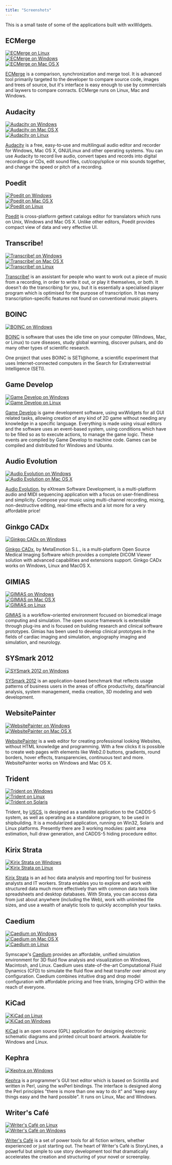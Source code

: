 ```yaml
---
title: "Screenshots"
---
```


This is a small taste of some of the applications built with wxWidgets.

## ECMerge

<div class="row thumbnails">
  <div class="col-xs-6 col-sm-3">
    <a data-fancybox-group="ecmerge" href="ecmerge-linux.png"
      title="ECMerge on Linux" class="fancybox">
      <img src="ecmerge-linux-thumb.png" class="img-thumbnail" alt="ECMerge on Linux">
    </a>
  </div>
  <div class="col-xs-6 col-sm-3">
    <a data-fancybox-group="ecmerge" href="ecmerge-msw.png"
      title="ECMerge on Windows" class="fancybox">
      <img src="ecmerge-msw-thumb.png" class="img-thumbnail" alt="ECMerge on Windows">
    </a>
  </div>
  <div class="col-xs-6 col-sm-3">
    <a data-fancybox-group="ecmerge" href="ecmerge-mac.png"
      title="ECMerge on Mac OS X" class="fancybox">
      <img src="ecmerge-mac-thumb.png" class="img-thumbnail" alt="ECMerge on Mac OS X">
    </a>
  </div>
</div>

[ECMerge][ecmerge] is a comparison, synchronization and merge tool. It is
advanced tool primarily targeted to the developer to compare source code,
images and trees of source, but it's interface is easy enough to use by
commercials and laywers to compare conracts. ECMerge runs on Linux, Mac and
Windows.

[ecmerge]: http://www.elliecomputing.com/

## Audacity

<div class="row thumbnails">
  <div class="col-xs-6 col-sm-3">
    <a data-fancybox-group="audacity" href="audacity-msw.png"
      title="Audacity on Windows" class="fancybox">
      <img src="audacity-msw-thumb.jpg" class="img-thumbnail" alt="Audacity on Windows">
    </a>
  </div>
  <div class="col-xs-6 col-sm-3">
    <a data-fancybox-group="audacity" href="audacity-mac.png"
      title="Audacity on Mac OS X" class="fancybox">
      <img src="audacity-mac-thumb.jpg" class="img-thumbnail" alt="Audacity on Mac OS X">
    </a>
  </div>
  <div class="col-xs-6 col-sm-3">
    <a data-fancybox-group="audacity" href="audacity-linux.png"
      title="Audacity on Linux" class="fancybox">
      <img src="audacity-linux-thumb.jpg" class="img-thumbnail" alt="Audacity on Linux">
    </a>
  </div>
</div>

[Audacity][audacity] is a free, easy-to-use and multilingual audio editor and
recorder for Windows, Mac OS X, GNU/Linux and other operating systems. You can
use Audacity to record live audio, convert tapes and records into digital
recordings or CDs, edit sound files, cut/copy/splice or mix sounds together,
and change the speed or pitch of a recording.

[audacity]: http://audacity.sourceforge.net/


## Poedit

<div class="row thumbnails">
  <div class="col-xs-6 col-sm-3">
    <a data-fancybox-group="poedit" href="poedit-msw.png"
      title="Poedit on Windows" class="fancybox">
      <img src="poedit-msw-thumb.jpg" class="img-thumbnail" alt="Poedit on Windows">
    </a>
  </div>
  <div class="col-xs-6 col-sm-3">
    <a data-fancybox-group="poedit" href="poedit-mac.png"
      title="Poedit on Mac OS X" class="fancybox">
      <img src="poedit-mac-thumb.jpg" class="img-thumbnail" alt="Poedit on Mac OS X">
    </a>
  </div>
  <div class="col-xs-6 col-sm-3">
    <a data-fancybox-group="poedit" href="poedit-linux.png"
      title="Poedit on Linux" class="fancybox">
      <img src="poedit-linux-thumb.jpg" class="img-thumbnail" alt="Poedit on Linux">
    </a>
  </div>
</div>

[Poedit][poedit] is cross-platform gettext catalogs editor for translators
which runs on Unix, Windows and Mac OS X. Unlike other editors, Poedit provides
compact view of data and very effective UI.

[poedit]: http://www.poedit.net/


## Transcribe!

<div class="row thumbnails">
  <div class="col-xs-6 col-sm-3">
    <a data-fancybox-group="transcribe" href="transcribe-msw.png"
      title="Transcribe! on Windows" class="fancybox">
      <img src="transcribe-msw-thumb.jpg" class="img-thumbnail" alt="Transcribe! on Windows">
    </a>
  </div>
  <div class="col-xs-6 col-sm-3">
    <a data-fancybox-group="transcribe" href="transcribe-mac.png"
      title="Transcribe! on Mac OS X" class="fancybox">
      <img src="transcribe-mac-thumb.jpg" class="img-thumbnail" alt="Transcribe! on Mac OS X">
    </a>
  </div>
  <div class="col-xs-6 col-sm-3">
    <a data-fancybox-group="transcribe" href="transcribe-linux.png"
      title="Transcribe! on Linux" class="fancybox">
      <img src="transcribe-linux-thumb.jpg" class="img-thumbnail" alt="Transcribe! on Linux">
    </a>
  </div>
</div>

[Transcribe!][transcribe] is an assistant for people who want to work out a
piece of music from a recording, in order to write it out, or play it
themselves, or both. It doesn't do the transcribing for you, but it is
essentially a specialised player program which is optimised for the purpose of
transcription. It has many transcription-specific features not found on
conventional music players.

[transcribe]: http://www.seventhstring.com/xscribe/overview.html


## BOINC

<div class="row thumbnails">
  <div class="col-xs-6 col-sm-3">
    <a data-fancybox-group="boinc" href="boinc.jpg"
      title="BOINC on Windows" class="fancybox">
      <img src="boinc-thumb.jpg" class="img-thumbnail" alt="BOINC on Windows">
    </a>
  </div>
</div>

[BOINC][boinc] is software that uses the idle time on your computer (Windows,
Mac, or Linux) to cure diseases, study global warming, discover pulsars, and do
many other types of scientific research.

One project that uses BOINC is SETI@home, a scientific experiment that uses
Internet-connected computers in the Search for Extraterrestrial Intelligence
(SETI).

[boinc]: http://boinc.berkeley.edu/


## Game Develop

<div class="row thumbnails">
  <div class="col-xs-6 col-sm-3">
    <a data-fancybox-group="gamedevelop" href="gamedevelop_win.jpg"
      title="Game Develop on Windows" class="fancybox">
      <img src="gamedevelop_win-thumb.jpg" class="img-thumbnail" alt="Game Develop on Windows">
    </a>
  </div>
  <div class="col-xs-6 col-sm-3">
    <a data-fancybox-group="gamedevelop" href="gamedevelop_linux.jpg"
      title="Game Develop on Linux" class="fancybox">
      <img src="gamedevelop_linux-thumb.jpg" class="img-thumbnail" alt="Game Develop on Linux">
    </a>
  </div>
</div>

[Game Develop][gamedevelop] is game development software, using wxWidgets for
all GUI related tasks, allowing creation of any kind of 2D game without needing
any knowledge in a specific language. Everything is made using visual editors
and the software uses an event-based system, using conditions which have to be
filled so as to execute actions, to manage the game logic. These events are
compiled by Game Develop to machine code. Games can be compiled and distributed
for Windows and Ubuntu.

[gamedevelop]: http://www.en.compilgames.net/


## Audio Evolution

<div class="row thumbnails">
  <div class="col-xs-6 col-sm-3">
    <a data-fancybox-group="audio-evolution" href="audio-evolution-msw.png"
      title="Audio Evolution on Windows" class="fancybox">
      <img src="audio-evolution-msw-thumb.jpg" class="img-thumbnail" alt="Audio Evolution on Windows">
    </a>
  </div>
  <div class="col-xs-6 col-sm-3">
    <a data-fancybox-group="audio-evolution" href="audio-evolution-mac.png"
      title="Audio Evolution on Mac OS X" class="fancybox">
      <img src="audio-evolution-mac-thumb.jpg" class="img-thumbnail" alt="Audio Evolution on Mac OS X">
    </a>
  </div>
</div>

[Audio Evolution][audio-evolution], by eXtream Software Development, is a
multi-platform audio and MIDI sequencing application with a focus on
user-friendliness and simplicity. Compose your music using multi-channel
recording, mixing, non-destructive editing, real-time effects and a lot more
for a very affordable price!

[audio-evolution]: http://www.audio-evolution.com/


## Ginkgo CADx

<div class="row thumbnails">
  <div class="col-xs-6 col-sm-3">
    <a data-fancybox-group="ginkgo" href="ginkgo-windows.jpg"
      title="Ginkgo CADx on Windows" class="fancybox">
      <img src="ginkgo-windows-thumb.jpg" class="img-thumbnail" alt="Ginkgo CADx on Windows">
    </a>
  </div>
</div>

[Ginkgo CADx][ginkgo], by MetaEmotion S.L., is a multi-platform Open Source
Medical Imaging Software which provides a complete DICOM Viewer solution with
advanced capabilities and extensions support. Ginkgo CADx works on Windows,
Linux and MacOS X.

[ginkgo]: http://ginkgo-cadx.com/en/


## GIMIAS

<div class="row thumbnails">
  <div class="col-xs-6 col-sm-3">
    <a data-fancybox-group="gimias" href="gimias-msw.jpg"
      title="GIMIAS on Windows" class="fancybox">
      <img src="gimias-msw-thumb.jpg" class="img-thumbnail" alt="GIMIAS on Windows">
    </a>
  </div>
  <div class="col-xs-6 col-sm-3">
    <a data-fancybox-group="gimias" href="gimias-mac.jpg"
      title="GIMIAS on Mac OS X" class="fancybox">
      <img src="gimias-mac-thumb.jpg" class="img-thumbnail" alt="GIMIAS on Mac OS X">
    </a>
  </div>
  <div class="col-xs-6 col-sm-3">
    <a data-fancybox-group="gimias" href="gimias-linux.jpg"
      title="GIMIAS on Linux" class="fancybox">
      <img src="gimias-linux-thumb.jpg" class="img-thumbnail" alt="GIMIAS on Linux">
    </a>
  </div>
</div>

[GIMIAS][gimias] is a workflow-oriented environment focused on biomedical image
computing and simulation. The open source framework is extensible through
plug-ins and is focused on building research and clinical software prototypes.
Gimias has been used to develop clinical prototypes in the fields of cardiac
imaging and simulation, angiography imaging and simulation, and neurology.

[gimias]: http://www.gimias.org/


## SYSmark 2012

<div class="row thumbnails">
  <div class="col-xs-6 col-sm-3">
    <a data-fancybox-group="sysmark2012" href="sysmark2012.jpg"
      title="SYSmark 2012 on Windows" class="fancybox">
      <img src="sysmark2012-thumb.jpg" class="img-thumbnail" alt="SYSmark 2012 on Windows">
    </a>
  </div>
</div>

[SYSmark 2012][sysmark2012] is an application-based benchmark that reflects
usage patterns of business users in the areas of office productivity,
data/financial analysis, system management, media creation, 3D modeling and web
development.

[sysmark2012]: http://www.bapco.com/products/sysmark-2012


## WebsitePainter

<div class="row thumbnails">
  <div class="col-xs-6 col-sm-3">
    <a data-fancybox-group="websitepainter" href="websitepainter-msw.jpg"
      title="WebsitePainter on Windows" class="fancybox">
      <img src="websitepainter-msw-thumb.jpg" class="img-thumbnail" alt="WebsitePainter on Windows">
    </a>
  </div>
  <div class="col-xs-6 col-sm-3">
    <a data-fancybox-group="websitepainter" href="websitepainter-mac.jpg"
      title="WebsitePainter on Mac OS X" class="fancybox">
      <img src="websitepainter-mac-thumb.jpg" class="img-thumbnail" alt="WebsitePainter on Mac OS X">
    </a>
  </div>
</div>

[WebsitePainter][websitepainter] is a web editor for creating professional
looking Websites, without HTML knowledge and programming. With a few clicks it
is possible to create web pages with elements like Web2.0 buttons, gradients,
round borders, hover effects, transparencies, continuous text and more.
WebsitePainter works on Windows and Mac OS X.

[websitepainter]: http://www.ambiera.com/websitepainter/index.html


## Trident

<div class="row thumbnails">
  <div class="col-xs-6 col-sm-3">
    <a data-fancybox-group="trident" href="trident-msw.jpg"
      title="Trident on Windows" class="fancybox">
      <img src="trident-msw-thumb.jpg" class="img-thumbnail" alt="Trident on Windows">
    </a>
  </div>
  <div class="col-xs-6 col-sm-3">
    <a data-fancybox-group="trident" href="trident-linux.jpg"
      title="Trident on Linux" class="fancybox">
      <img src="trident-linux-thumb.jpg" class="img-thumbnail" alt="Trident on Linux">
    </a>
  </div>
  <div class="col-xs-6 col-sm-3">
    <a data-fancybox-group="trident" href="trident-solaris.jpg"
      title="Trident on Solaris" class="fancybox">
      <img src="trident-solaris-thumb.jpg" class="img-thumbnail" alt="Trident on Solaris">
    </a>
  </div>
</div>

Trident, by [USCS][trident], is designed as a satellite application to the
CADDS-5 system, as well as operating as a standalone program, to be used in
shipbuilding. It is a modularized application, running on Win32, Solaris and
Linux platforms. Presently there are 3 working modules: paint area estimation,
hull draw generation, and CADDS-5 hiding procedure editor.

[trident]: http://www.uscs.hr/


## Kirix Strata

<div class="row thumbnails">
  <div class="col-xs-6 col-sm-3">
    <a data-fancybox-group="kirix-strata" href="kirix-strata-msw.png"
      title="Kirix Strata on Windows" class="fancybox">
      <img src="kirix-strata-msw-thumb.jpg" class="img-thumbnail" alt="Kirix Strata on Windows">
    </a>
  </div>
  <div class="col-xs-6 col-sm-3">
    <a data-fancybox-group="kirix-strata" href="kirix-strata-linux.jpg"
      title="Kirix Strata on Linux" class="fancybox">
      <img src="kirix-strata-linux-thumb.jpg" class="img-thumbnail" alt="Kirix Strata on Linux">
    </a>
  </div>
</div>

[Kirix Strata][kirix] is an ad hoc data analysis and reporting tool for
business analysts and IT workers. Strata enables you to explore and work with
structured data much more effectively than with common data tools like
spreadsheets and desktop databases. With Strata, you can access data from just
about anywhere (including the Web), work with unlimited file sizes, and use a
wealth of analytic tools to quickly accomplish your tasks.

[kirix]: http://www.kirix.com/


## Caedium

<div class="row thumbnails">
  <div class="col-xs-6 col-sm-3">
    <a data-fancybox-group="caedium" href="caedium-msw.jpg"
      title="Caedium on Windows" class="fancybox">
      <img src="caedium-msw-thumb.jpg" class="img-thumbnail" alt="Caedium on Windows">
    </a>
  </div>
  <div class="col-xs-6 col-sm-3">
    <a data-fancybox-group="caedium" href="caedium-mac.jpg"
      title="Caedium on Mac OS X" class="fancybox">
      <img src="caedium-mac-thumb.jpg" class="img-thumbnail" alt="Caedium on Mac OS X">
    </a>
  </div>
  <div class="col-xs-6 col-sm-3">
    <a data-fancybox-group="caedium" href="caedium-linux.jpg"
      title="Caedium on Linux" class="fancybox">
      <img src="caedium-linux-thumb.jpg" class="img-thumbnail" alt="Caedium on Linux">
    </a>
  </div>
</div>

Symscape's [Caedium][caedium] provides an affordable, unified simulation
environment for 3D fluid flow analysis and visualization on Windows, Macintosh,
and Linux. Caedium uses state-of-the-art Computational Fluid Dynamics (CFD) to
simulate the fluid flow and heat transfer over almost any configuration.
Caedium combines intuitive drag and drop model configuration with affordable
pricing and free trials, bringing CFD within the reach of everyone.

[caedium]: http://www.symscape.com/product/symlab


## KiCad

<div class="row thumbnails">
  <div class="col-xs-6 col-sm-3">
    <a data-fancybox-group="kicad" href="kicad-linux.png"
      title="KiCad on Linux" class="fancybox">
      <img src="kicad-linux-thumb.jpg" class="img-thumbnail" alt="KiCad on Linux">
    </a>
  </div>
  <div class="col-xs-6 col-sm-3">
    <a data-fancybox-group="kicad" href="kicad-msw.jpg"
      title="KiCad on Windows" class="fancybox">
      <img src="kicad-msw-thumb.jpg" class="img-thumbnail" alt="KiCad on Windows">
    </a>
  </div>
</div>

[KiCad][kicad] is an open source (GPL) application for designing electronic
schematic diagrams and printed circuit board artwork. Available for Windows and
Linux.

[kicad]: http://iut-tice.ujf-grenoble.fr/kicad/index.html


## Kephra

<div class="row thumbnails">
  <div class="col-xs-6 col-sm-3">
    <a data-fancybox-group="kephra" href="kephra-msw.png"
      title="Kephra on Windows" class="fancybox">
      <img src="kephra-msw-thumb.png" class="img-thumbnail" alt="Kephra on Windows">
    </a>
  </div>
</div>

[Kephra][kephra] is a programmer's GUI text editor which is based on Scintilla
and written in Perl, using the wxPerl bindings. The interface is designed along
the Perl principles "there is more than one way to do it" and "keep easy things
easy and the hard possible". It runs on Linux, Mac and Windows.

[kephra]: http://kephra.sourceforge.net/


## Writer's Café

<div class="row thumbnails">
  <div class="col-xs-6 col-sm-3">
    <a data-fancybox-group="storylines" href="storylines-linux.jpg"
      title="Writer's Café on Linux" class="fancybox">
      <img src="storylines-linux-thumb.jpg" class="img-thumbnail" alt="Writer's Café on Linux">
    </a>
  </div>
  <div class="col-xs-6 col-sm-3">
    <a data-fancybox-group="storylines" href="storylines-msw.jpg"
      title="Writer's Café on Windows" class="fancybox">
      <img src="storylines-msw-thumb.jpg" class="img-thumbnail" alt="Writer's Café on Windows">
    </a>
  </div>
</div>

[Writer's Café][storylines] is a set of power tools for all fiction writers,
whether experienced or just starting out. The heart of Writer's Café is
StoryLines, a powerful but simple to use story development tool that
dramatically accelerates the creation and structuring of your novel or
screenplay.

[storylines]: http://www.writerscafe.co.uk/
